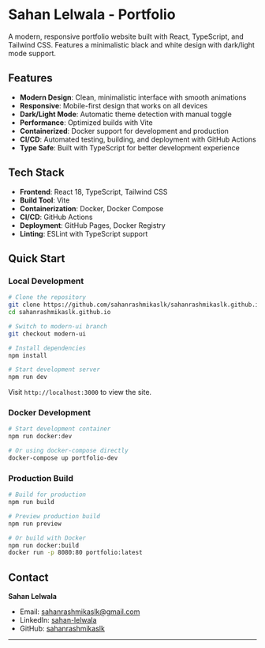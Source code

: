 # Sahan Lelwala - Portfolio

A modern, responsive portfolio website built with React, TypeScript, and Tailwind CSS. Features a minimalistic black and white design with dark/light mode support.

## Features

- **Modern Design**: Clean, minimalistic interface with smooth animations
- **Responsive**: Mobile-first design that works on all devices
- **Dark/Light Mode**: Automatic theme detection with manual toggle
- **Performance**: Optimized builds with Vite
- **Containerized**: Docker support for development and production
- **CI/CD**: Automated testing, building, and deployment with GitHub Actions
- **Type Safe**: Built with TypeScript for better development experience

## Tech Stack

- **Frontend**: React 18, TypeScript, Tailwind CSS
- **Build Tool**: Vite
- **Containerization**: Docker, Docker Compose
- **CI/CD**: GitHub Actions
- **Deployment**: GitHub Pages, Docker Registry
- **Linting**: ESLint with TypeScript support

## Quick Start

### Local Development

```bash
# Clone the repository
git clone https://github.com/sahanrashmikaslk/sahanrashmikaslk.github.io.git
cd sahanrashmikaslk.github.io

# Switch to modern-ui branch
git checkout modern-ui

# Install dependencies
npm install

# Start development server
npm run dev
```

Visit `http://localhost:3000` to view the site.

### Docker Development

```bash
# Start development container
npm run docker:dev

# Or using docker-compose directly
docker-compose up portfolio-dev
```

### Production Build

```bash
# Build for production
npm run build

# Preview production build
npm run preview

# Or build with Docker
npm run docker:build
docker run -p 8080:80 portfolio:latest
```

## Contact

**Sahan Lelwala**

- Email: sahanrashmikaslk@gmail.com
- LinkedIn: [sahan-lelwala](https://linkedin.com/in/sahan-lelwala/)
- GitHub: [sahanrashmikaslk](https://github.com/sahanrashmikaslk/)

---

